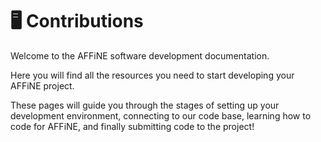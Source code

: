 # 🖥 Contributions

Welcome to the AFFiNE software development documentation.

Here you will find all the resources you need to start developing your AFFiNE project.

These pages will guide you through the stages of setting up your development environment, connecting to our code base, learning how to code for AFFiNE, and finally submitting code to the project!
